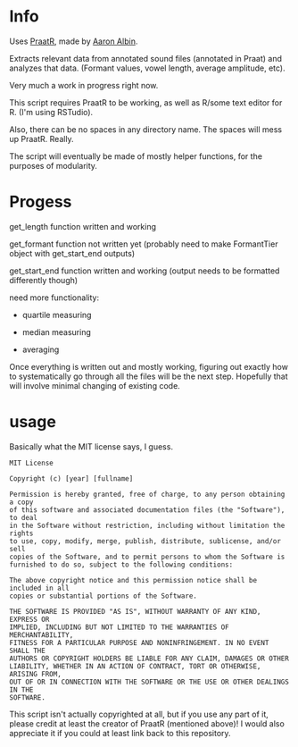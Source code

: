 # Info 
Uses [PraatR](https://github.com/usagi5886/PraatR), made by [Aaron Albin](http://www.aaronalbin.com/praatr/index.html).  

Extracts relevant data from annotated sound files (annotated in Praat) and analyzes that data.  (Formant values, vowel length, average amplitude, etc).

Very much a work in progress right now.  

This script requires PraatR to be working, as well as R/some text editor for R.  (I'm using RSTudio). 

Also, there can be no spaces in any directory name.  The spaces will mess up PraatR.  Really.  

The script will eventually be made of mostly helper functions, for the purposes of modularity.  

# Progess

get_length function written and working

get_formant function not written yet (probably need to make FormantTier object with get_start_end outputs)

get_start_end function written and working (output needs to be formatted differently though)

need more functionality:

* quartile measuring

* median measuring

* averaging

Once everything is written out and mostly working, figuring out exactly how to systematically go through all the files will be the next step.  Hopefully that will involve minimal changing of existing code.  

# usage

Basically what the MIT license says, I guess.  

```
MIT License

Copyright (c) [year] [fullname]

Permission is hereby granted, free of charge, to any person obtaining a copy
of this software and associated documentation files (the "Software"), to deal
in the Software without restriction, including without limitation the rights
to use, copy, modify, merge, publish, distribute, sublicense, and/or sell
copies of the Software, and to permit persons to whom the Software is
furnished to do so, subject to the following conditions:

The above copyright notice and this permission notice shall be included in all
copies or substantial portions of the Software.

THE SOFTWARE IS PROVIDED "AS IS", WITHOUT WARRANTY OF ANY KIND, EXPRESS OR
IMPLIED, INCLUDING BUT NOT LIMITED TO THE WARRANTIES OF MERCHANTABILITY,
FITNESS FOR A PARTICULAR PURPOSE AND NONINFRINGEMENT. IN NO EVENT SHALL THE
AUTHORS OR COPYRIGHT HOLDERS BE LIABLE FOR ANY CLAIM, DAMAGES OR OTHER
LIABILITY, WHETHER IN AN ACTION OF CONTRACT, TORT OR OTHERWISE, ARISING FROM,
OUT OF OR IN CONNECTION WITH THE SOFTWARE OR THE USE OR OTHER DEALINGS IN THE
SOFTWARE.
```
This script isn't actually copyrighted at all, but if you use any part of it, please credit at least the creator of PraatR (mentioned above)!  I would also appreciate it if you could at least link back to this repository.  
